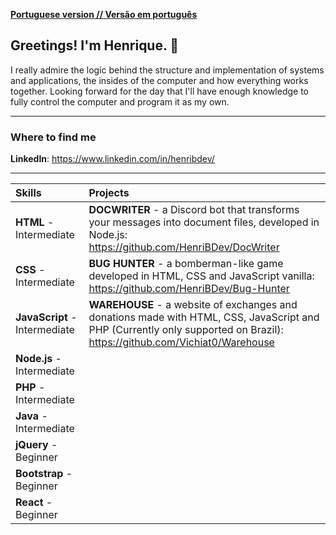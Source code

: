 [**Portuguese version // Versão em português**](README-Portuguese.md)

## Greetings! I'm Henrique. :wave:

I really admire the logic behind the structure and implementation of systems and applications, the insides of the computer and how everything works together. Looking forward for the day that I'll have enough knowledge to fully control the computer and program it as my own.

---

### Where to find me

**LinkedIn**: https://www.linkedin.com/in/henribdev/

---

| Skills | Projects |
|:---|:---|
|**HTML** - Intermediate    |**DOCWRITER** - a Discord bot that transforms your messages into document files, developed in Node.js: https://github.com/HenriBDev/DocWriter|
|**CSS** - Intermediate    |**BUG HUNTER** - a bomberman-like game developed in HTML, CSS and JavaScript vanilla: https://github.com/HenriBDev/Bug-Hunter|
|**JavaScript** - Intermediate    |**WAREHOUSE** - a website of exchanges and donations made with HTML, CSS, JavaScript and PHP (Currently only supported on Brazil): https://github.com/Vichiat0/Warehouse|
|**Node.js** - Intermediate    | |
|**PHP** - Intermediate    | |
|**Java** - Intermediate | |
|**jQuery** - Beginner    | |
|**Bootstrap** - Beginner    | |
|**React** - Beginner    | |








